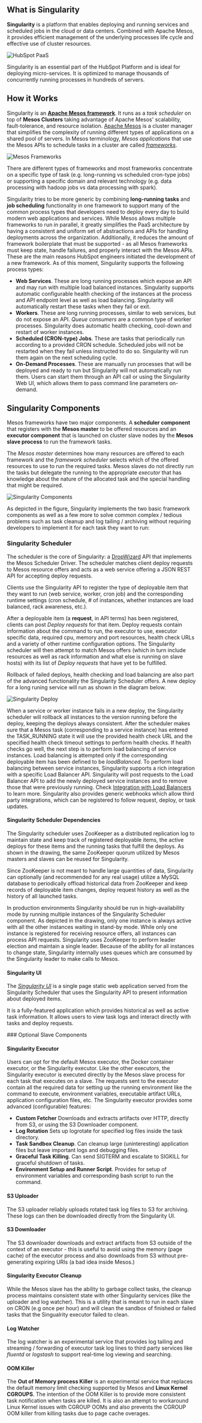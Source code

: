 ## What is Singularity
**Singularity** is a platform that enables deploying and running services and scheduled jobs in the cloud or data centers. Combined with Apache Mesos, it provides efficient management of the underlying processes life cycle and effective use of cluster resources.

![HubSpot PaaS](images/HubSpot_PaaS.png)

Singularity is an essential part of the HubSpot Platform and is ideal for deploying micro-services. It is optimized to manage thousands of concurrently running processes in hundreds of servers.

## How it Works
Singularity is an [**Apache Mesos framework**](http://mesos.apache.org/documentation/latest/mesos-frameworks/). It runs as a *task scheduler* on top of **Mesos Clusters** taking advantage of Apache Mesos' scalability, fault-tolerance, and resource isolation. [Apache Mesos](http://mesos.apache.org/documentation/latest/mesos-architecture/) is a cluster manager that simplifies the complexity of running different types of applications on a shared pool of servers. In Mesos terminology, *Mesos applications* that use the Mesos APIs to schedule tasks in a cluster are called [*frameworks*](http://mesos.apache.org/documentation/latest/app-framework-development-guide/).

![Mesos Frameworks](images/Mesos_Frameworks.png)

There are different types of frameworks and most frameworks concentrate on a specific type of task (e.g. long-running vs scheduled cron-type jobs) or supporting a specific domain and relevant technology (e.g. data processing with hadoop jobs vs data processing with spark). 

Singularity tries to be more generic by combining **long-running tasks** and **job scheduling** functionality in one framework to support many of the common process types that developers need to deploy every day to build modern web applications and services. While Mesos allows multiple frameworks to run in parallel, it greatly simplifies the PaaS architecture by having a consistent and uniform set of abstractions and APIs for handling deployments across the organization. Additionally, it reduces the amount of framework boilerplate that must be supported - as all Mesos frameworks must keep state, handle failures, and properly interact with the Mesos APIs. These are the main reasons HubSpot engineers initiated the development of a new framework. As of this moment, Singularity supports the following process types:

- **Web Services**. These are long running processes which expose an API and may run with multiple load balanced instances. Singularity supports automatic configurable health checking of the instances at the process and API endpoint level as well as load balancing. Singularity will automatically restart these tasks when they fail or exit. 
- **Workers**. These are long running processes, similar to web services, but do not expose an API. *Queue consumers* are a common type of worker processes. Singularity does automatic health checking, cool-down and restart of worker instances.
- **Scheduled (CRON-type) Jobs**. These are tasks that periodically run according to a provided CRON schedule. Scheduled jobs will not be restarted when they fail unless instructed to do so. Singularity will run them again on the next scheduling cycle.
- **On-Demand Processes**. These are manually run processes that will be deployed and ready to run but Singularity will not automatically run them. Users can start them through an API call or using the Singularity Web UI, which allows them to pass command line parameters on-demand.

## Singularity Components
Mesos frameworks have two major components. A **scheduler component** that registers with the **Mesos master** to be offered resources and an **executor component** that is launched on cluster slave nodes by the **Mesos slave process** to run the framework tasks. 

The *Mesos master* determines how many resources are offered to each framework and the *framework scheduler* selects which of the offered resources to use to run the required tasks. Mesos slaves do not directly run the tasks but delegate the running to the appropriate *executor* that has knowledge about the nature of the allocated task and the special handling that might be required.

![Singularity Components](images/Singularity_Framework_Components.png)

As depicted in the figure, Singularity implements the two basic framework components as well as a few more to solve common complex / tedious problems such as task cleanup and log tailing / archiving without requiring developers to implement it for each task they want to run:

### Singularity Scheduler
The scheduler is the core of Singularity: a [DropWizard](http://www.dropwizard.io/) API that implements the Mesos Scheduler Driver. The scheduler matches client deploy requests to Mesos resource offers and acts as a web service offering a JSON REST API for accepting deploy requests.

Clients use the Singularity API to register the type of deployable item that they want to run (web service, worker, cron job) and the corresponding runtime settings (cron schedule, # of instances, whether instances are load balanced, rack awareness, etc.). 

After a deployable item (a **request**, in API terms) has been registered, clients can post *Deploy requests* for that item. Deploy requests contain information about the command to run, the executor to use, executor specific data, required cpu, memory and port resources, health check URLs and a variety of other runtime configuration options. The Singularity scheduler will then attempt to match Mesos offers (which in turn include resources as well as rack information and what else is running on slave hosts) with its list of *Deploy requests* that have yet to be fulfilled.

<a name="deploys">
Rollback of failed deploys, health checking and load balancing are also part of the advanced functionality the Singularity Scheduler offers. A new deploy for a long runing service will run as shown in the diagram below.

![Singularity Deploy](images/deploy.png)

When a service or worker instance fails in a new deploy, the Singularity scheduler will rollback all instances to the version running before the deploy, keeping the deploys always consistent. After the scheduler makes sure that a Mesos task (corresponding to a service instance) has entered the TASK_RUNNING state it will use the provided health check URL and the specified health check timeout settings to perform health checks. If health checks go well, the next step is to perform load balancing of service instances. Load balancing is attempted only if the corresponding deployable item has been defined to be *loadBalanced*. To perform load balancing between service instances, Singularity supports a rich integration with a specific Load Balancer API. Singularity will post requests to the Load Balancer API to add the newly deployed service instances and to remove those that were previously running. Check [Integration with Load Balancers](development/lbs.md) to learn more. Singularity also provides generic webhooks which allow third party integrations, which can be registered to follow request, deploy, or task updates.

#### Singularity Scheduler Dependencies
The Singularity scheduler uses ZooKeeper as a distributed replication log to maintain state and keep track of registered deployable items, the active deploys for these items and the running tasks that fulfill the deploys. As shown in the drawing, the same ZooKeeper quorum utilized by Mesos masters and slaves can be reused for Singularity.  

Since ZooKeeper is not meant to handle large quantities of data, Singularity can optionally (and recommended for any real usage) utilize a MySQL database to periodically offload historical data from ZooKeeper and keep records of deployable item changes, deploy request history as well as the history of all launched tasks. 

In production environments Singularity should be run in high-availability mode by running multiple instances of the Singularity Scheduler component. As depicted in the drawing, only one instance is always active with all the other instances waiting in stand-by mode. While only one instance is registered for receiving resource offers, all instances can process API requests. Singularity uses ZooKeeper to perform leader election and maintain a single leader. Because of the ability for all instances to change state, Singularity internally uses queues which are consumed by the Singularity leader to make calls to Mesos.

#### Singularity UI
The [*Singularity UI*](ui.md) is a single page static web application served from the Singularity Scheduler that uses the Singularity API to present information about deployed items.

It is a fully-featured application which provides historical as well as active task information. It allows users to view task logs and interact directly with tasks and deploy requests.

<a name="optional-components">
### Optional Slave Components

#### Singularity Executor
Users can opt for the default Mesos executor, the Docker container executor, or the Singularity executor. Like the other executors, the Singularity executor is executed directly by the Mesos slave process for each task that executes on a slave. The requests sent to the executor contain all the required data for setting up the running environment like the command to execute, environment variables, executable artifact URLs, application configuration files, etc. The Singularity executor provides some advanced (configurable) features:

- **Custom Fetcher** Downloads and extracts artifacts over HTTP, directly from S3, or using the S3 Downloader component.
- **Log Rotation** Sets up logrotate for specified log files inside the task directory.
- **Task Sandbox Cleanup**. Can cleanup large (uninteresting) application files but leave important logs and debugging files.
- **Graceful Task Killing**. Can send SIGTERM and escalate to SIGKILL for graceful shutdown of tasks.
- **Environment Setup and Runner Script**. Provides for setup of environment variables and corresponding bash script to run the command.

#### S3 Uploader
The S3 uploader reliably uploads rotated task log files to S3 for archiving. These logs can then be downloaded directly from the Singularity UI. 

#### S3 Downloader
The S3 downloader downloads and extract artifacts from S3 outside of the context of an executor - this is useful to avoid using the memory (page cache) of the executor process and also downloads from S3 without pre-generating expiring URIs (a bad idea inside Mesos.)

#### Singularity Executor Cleanup
While the Mesos slave has the ability to garbage collect tasks, the cleanup process maintains consistent state with other Singularity services (like the uploader and log watcher). This is a utility that is meant to run in each slave on CRON (e.g once per hour) and will clean the sandbox of finished or failed tasks that the Singualrity executor failed to clean.

#### Log Watcher
The log watcher is an experimental service that provides log tailing and streaming / forwarding of executor task log lines to third party services like *fluentd* or *logstash* to support real-time log viewing and searching.

#### OOM Killer
The **Out of Memory process Killer** is an experimental service that replaces the default memory limit checking supported by Mesos and **Linux Kernel CGROUPS**. The intention of the OOM Killer is to provide more consistent task notification when tasks are killed. It is also an attempt to workaround Linux Kernel issues with CGROUP OOMs and also prevents the CGROUP OOM killer from killing tasks due to page cache overages.


